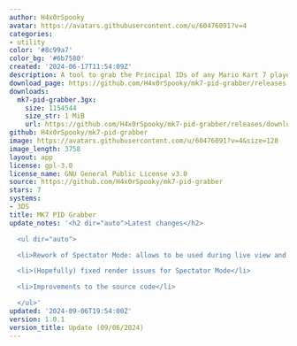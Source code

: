 ```yaml
---
author: H4x0rSpooky
avatar: https://avatars.githubusercontent.com/u/60476091?v=4
categories:
- utility
color: '#8c99a7'
color_bg: '#6b7580'
created: '2024-06-17T11:54:09Z'
description: A tool to grab the Principal IDs of any Mario Kart 7 player you encounter.
download_page: https://github.com/H4x0rSpooky/mk7-pid-grabber/releases
downloads:
  mk7-pid-grabber.3gx:
    size: 1154544
    size_str: 1 MiB
    url: https://github.com/H4x0rSpooky/mk7-pid-grabber/releases/download/1.0.1/mk7-pid-grabber.3gx
github: H4x0rSpooky/mk7-pid-grabber
image: https://avatars.githubusercontent.com/u/60476091?v=4&size=128
image_length: 3758
layout: app
license: gpl-3.0
license_name: GNU General Public License v3.0
source: https://github.com/H4x0rSpooky/mk7-pid-grabber
stars: 7
systems:
- 3DS
title: MK7 PID Grabber
update_notes: '<h2 dir="auto">Latest changes</h2>

  <ul dir="auto">

  <li>Rework of Spectator Mode: allows to be used during live view and in goal state</li>

  <li>(Hopefully) fixed render issues for Spectator Mode</li>

  <li>Improvements to the source code</li>

  </ul>'
updated: '2024-09-06T19:54:00Z'
version: 1.0.1
version_title: Update (09/06/2024)
---
```

